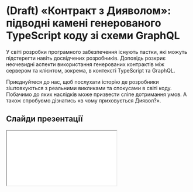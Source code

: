 # (Draft) «Контракт з Дияволом»: підводні камені генерованого TypeScript коду зі схеми GraphQL

У світі розробки програмного забезпечення існують пастки, які можуть підстерегти
навіть досвідчених розробників. Доповідь розкриє неочевидні аспекти використання
генерованих контрактів між сервером та клієнтом, зокрема, в контексті TypeScript
та GraphQL.

Приєднуйтеся до нас, щоб послухати історію де розробники зіштовхуються з
реальними викликами та спокусами в світі коду. Побачимо до яких наслідків може
призвести сліпе дотримання умов. А також спробуємо дізнатись «в чому
приховується Диявол?».

## Слайди презентації

<div data-container-unfold="lg">
    <div class="aspect-ratio" data-ratio="16/9">
        <iframe src="/slides/contract-with-devil" title="Слайди презентації" />
    </div>
</div>
